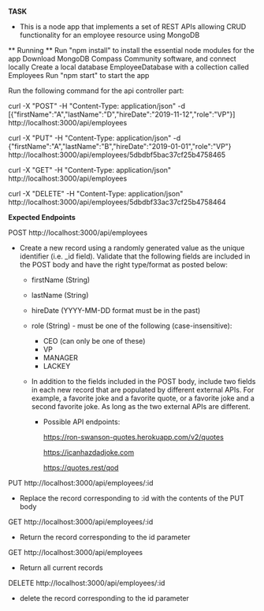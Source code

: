 **TASK**

- This is a node app that implements a set of REST APIs allowing CRUD functionality for an employee resource using MongoDB

** Running **
Run "npm install" to install the essential node modules for the app
Download MongoDB Compass Community software, and connect locally
Create a local database EmployeeDatabase with a collection called Employees
Run "npm start" to start the app

Run the following command for the api controller part:

curl -X "POST" -H "Content-Type: application/json" -d [{\"firstName\":\"A\",\"lastName\":\"D\",\"hireDate\":\"2019-11-12\",\"role\":\"VP\"}] http://localhost:3000/api/employees

curl -X "PUT" -H "Content-Type: application/json" -d {\"firstName\":\"A\",\"lastName\":\"B\",\"hireDate\":\"2019-01-01\",\"role\":\"VP\"} http://localhost:3000/api/employees/5dbdbf5bac37cf25b4758465

curl -X "GET" -H "Content-Type: application/json" http://localhost:3000/api/employees

curl -X "DELETE" -H "Content-Type: application/json" http://localhost:3000/api/employees/5dbdbf33ac37cf25b4758464

**Expected Endpoints**

POST http://localhost:3000/api/employees

- Create a new record using a randomly generated value as the unique identifier (i.e. _id field).  Validate that the following fields are included in the POST body and have the right type/format as posted below:
    - firstName (String)
    - lastName (String)
    - hireDate (YYYY-MM-DD format must be in the past)
    - role (String) - must be one of the following (case-insensitive):
        - CEO (can only be one of these)
        - VP
        - MANAGER
        - LACKEY

    - In addition to the fields included in the POST body, include two fields in each new record that are populated by different external APIs.  For example, a favorite joke and a favorite quote, or a favorite joke and a second favorite joke.  As long as the two external APIs are different.
        - Possible API endpoints:

            https://ron-swanson-quotes.herokuapp.com/v2/quotes

            https://icanhazdadjoke.com

            https://quotes.rest/qod

PUT http://localhost:3000/api/employees/:id

- Replace the record corresponding to :id with the contents of the PUT body


GET http://localhost:3000/api/employees/:id

- Return the record corresponding to the id parameter


GET http://localhost:3000/api/employees

- Return all current records


DELETE http://localhost:3000/api/employees/:id

- delete the record corresponding to the id parameter


